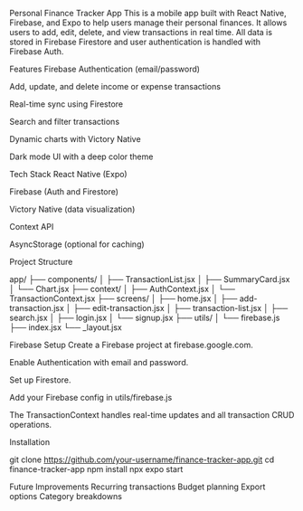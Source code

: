 Personal Finance Tracker App
This is a mobile app built with React Native, Firebase, and Expo to help users manage their personal finances. It allows users to add, edit, delete, and view transactions in real time. All data is stored in Firebase Firestore and user authentication is handled with Firebase Auth.

Features
Firebase Authentication (email/password)

Add, update, and delete income or expense transactions

Real-time sync using Firestore

Search and filter transactions

Dynamic charts with Victory Native

Dark mode UI with a deep color theme

Tech Stack
React Native (Expo)

Firebase (Auth and Firestore)

Victory Native (data visualization)

Context API

AsyncStorage (optional for caching)

Project Structure

app/
├── components/
│   ├── TransactionList.jsx
│   ├── SummaryCard.jsx
│   └── Chart.jsx
├── context/
│   ├── AuthContext.jsx
│   └── TransactionContext.jsx
├── screens/
│   ├── home.jsx
│   ├── add-transaction.jsx
│   ├── edit-transaction.jsx
│   ├── transaction-list.jsx
│   ├── search.jsx
│   ├── login.jsx
│   └── signup.jsx
├── utils/
│   └── firebase.js
├── index.jsx
└── _layout.jsx

Firebase Setup
Create a Firebase project at firebase.google.com.

Enable Authentication with email and password.

Set up Firestore.

Add your Firebase config in utils/firebase.js

The TransactionContext handles real-time updates and all transaction CRUD operations.

Installation

git clone https://github.com/your-username/finance-tracker-app.git
cd finance-tracker-app
npm install
npx expo start

Future Improvements
Recurring transactions
Budget planning
Export options
Category breakdowns